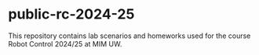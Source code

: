 # public-rc-2024-25
This repository contains lab scenarios and homeworks used for the course Robot Control 2024/25 at MIM UW.

